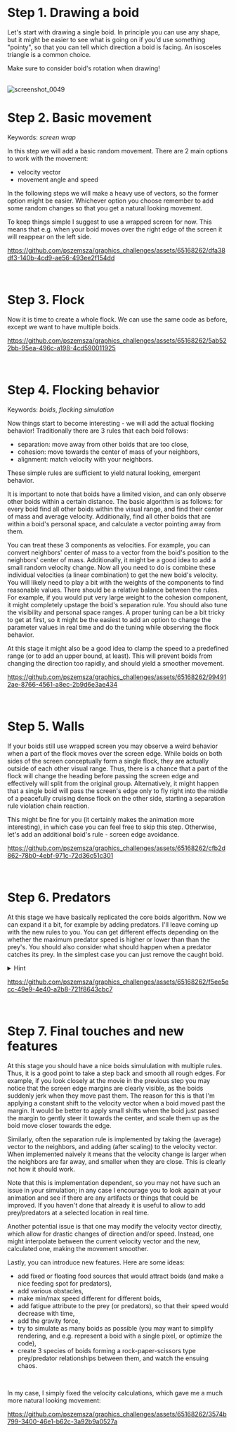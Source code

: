 

<br/>

# Step 1. Drawing a boid

Let's start with drawing a single boid. In principle you can use any shape, but it might be easier to see what is going on if you'd use something "pointy", so that you can tell which direction a boid is facing. An isosceles triangle is a common choice.

Make sure to consider boid's rotation when drawing!

<br/>![screenshot_0049](https://github.com/pszemsza/graphics_challenges/assets/65168262/f432d2f0-98af-4403-9712-a31583208dc1)


# Step 2. Basic movement
Keywords: _screen wrap_

In this step we will add a basic random movement. There are 2 main options to work with the movement:
* velocity vector
* movement angle and speed

In the following steps we will make a heavy use of vectors, so the former option might be easier. Whichever option you choose remember to add some random changes so that you get a natural looking movement.

To keep things simple I suggest to use a wrapped screen for now. This means that e.g. when your boid moves over the right edge of the screen it will reappear on the left side.


https://github.com/pszemsza/graphics_challenges/assets/65168262/dfa38df3-140b-4cd9-ae56-493ee2f154dd


<br/>

# Step 3. Flock

Now it is time to create a whole flock. We can use the same code as before, except we want to have multiple boids.



https://github.com/pszemsza/graphics_challenges/assets/65168262/5ab522bb-95ea-496c-a198-4cd590011925



<br/>

# Step 4. Flocking behavior
Keywords: _boids_, _flocking simulation_

Now things start to become interesting - we will add the actual flocking behavior! Traditionally there are 3 rules that each boid follows:

* separation: move away from other boids that are too close,
* cohesion: move towards the center of mass of your neighbors,
* alignment: match velocity with your neighbors.

These simple rules are sufficient to yield natural looking, emergent behavior.

It is important to note that boids have a limited vision, and can only observe other boids within a certain distance. The basic algorithm is as follows: for every boid find all other boids within the visual range, and find their center of mass and average velocity. Additionally, find all other boids that are within a boid's personal space, and calculate a vector pointing away from them.

You can treat these 3 components as velocities. For example, you can convert neighbors' center of mass to a vector from the boid's position to the neighbors' center of mass. Additionally, it might be a good idea to add a small random velocity change. Now all you need to do is combine these individual velocities (a linear combination) to get the new boid's velocity. You will likely need to play a bit with the weights of the components to find reasonable values. There should be a relative balance between the rules. For example, if you would put very large weight to the cohesion component, it might completely upstage the boid's separation rule. You should also tune the visibility and personal space ranges. A proper tuning can be a bit tricky to get at first, so it might be the easiest to add an option to change the parameter values in real time and do the tuning while observing the flock behavior.

At this stage it might also be a good idea to clamp the speed to a predefined range (or to add an upper bound, at least). This will prevent boids from changing the direction too rapidly, and should yield a smoother movement.



https://github.com/pszemsza/graphics_challenges/assets/65168262/994912ae-8766-4561-a8ec-2b9d6e3ae434



<br/>

# Step 5. Walls

If your boids still use wrapped screen you may observe a weird behavior when a part of the flock moves over the screen edge. While boids on both sides of the screen conceptually form a single flock, they are actually outside of each other visual range. Thus, there is a chance that a part of the flock will change the heading before passing the screen edge and effectively will split from the original group. Alternatively, it might happen that a single boid will pass the screen's edge only to fly right into the middle of a peacefully cruising dense flock on the other side, starting a separation rule violation chain reaction.

This might be fine for you (it certainly makes the animation more interesting), in which case you can feel free to skip this step. Otherwise, let's add an additional boid's rule - screen edge avoidance.


https://github.com/pszemsza/graphics_challenges/assets/65168262/cfb2d862-78b0-4ebf-971c-72d36c51c301



<br/>

# Step 6. Predators

At this stage we have basically replicated the core boids algorithm. Now we can expand it a bit, for example by adding predators. I'll leave coming up with the new rules to you. You can get different effects depending on the whether the maximum predator speed is higher or lower than than the prey's. You should also consider what should happen when a predator catches its prey. In the simplest case you can just remove the caught boid.


<details>
  <summary>Hint</summary>
  Predators should probably try to catch a prey (i.e. boids). You have a few options here - maybe try to move towards the center of mass of the neighboring boids, where the likelihood of catching something might be the highest? Or maybe try to always catch the closest boid in the visual range? Or, once spotted a prey, maybe keep pursuiting it (indefinitely, or maybe for a specified duration, after which the predator gives up) ignoring other boids?

  <br/>

  You may also consider adding a separation rule for predators.
  <br/>

  Behavior for prey should be rather obvious - they should try to move away from the spotted predators. Thus, this is basically the same as a separation rule for boids, except you may want to give it a higher weight.
</details>

https://github.com/pszemsza/graphics_challenges/assets/65168262/f5ee5ecc-49e9-4e40-a2b8-721f8643cbc7

<br/>

# Step 7. Final touches and new features

At this stage you should have a nice boids simululation with multiple rules. Thus, it is a good point to take a step back and smooth all rough edges. For example, if you look closely at the movie in the previous step you may notice that the screen edge margins are clearly visible, as the boids suddenly jerk when they move past them. The reason for this is that I'm applying a constant shift to the velocity vector when a boid moved past the margin. It would be better to apply small shifts when the boid just passed the margin to gently steer it towards the center, and scale them up as the boid move closer towards the edge.

Similarly, often the separation rule is implemented by taking the (average) vector to the neighbors, and adding (after scaling) to the velocity vector. When implemented naively it means that the velocity change is larger when the neighbors are far away, and smaller when they are close. This is clearly not how it should work.

Note that this is implementation dependent, so you may not have such an issue in your simulation; in any case I encourage you to look again at your animation and see if there are any artifacts or things that could be improved. If you haven't done that already it is useful to allow to add prey/predators at a selected location in real time.

Another potential issue is that one may modify the velocity vector directly, which allow for drastic changes of direction and/or speed. Instead, one might interpolate between the current velocity vector and the new, calculated one, making the movement smoother.

Lastly, you can introduce new features. Here are some ideas:
* add fixed or floating food sources that would attract boids (and make a nice feeding spot for predators),
* add various obstacles,
* make min/max speed different for different boids,
* add fatigue attribute to the prey (or predators), so that their speed would decrease with time,
* add the gravity force,
* try to simulate as many boids as possible (you may want to simplify rendering, and e.g. represent a boid with a single pixel, or optimize the code),
* create 3 species of boids forming a rock-paper-scissors type prey/predator relationships between them, and watch the ensuing chaos.

<br/>

In my case, I simply fixed the velocity calculations, which gave me a much more natural looking movement:

https://github.com/pszemsza/graphics_challenges/assets/65168262/3574b799-3400-46e1-b62c-3a92b9a0527a


